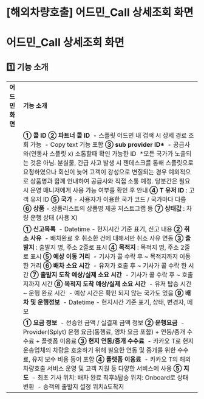 # [해외차량호출] 어드민_Call 상세조회 화면

**어드민\_Call 상세조회 화면**
=====================

**1️⃣ 기능 소개**
-------------

|  |  |
| --- | --- |
| **어드민 화면** | **기능 소개** |
|  | **① 콜 ID**  **② 파트너 콜 ID**  - 스플릿 어드민 내 검색 시 상세 경로 조회 가능  - Copy text 기능 포함  **③ sub provider ID\***  - 공급사와(연동사 스플릿 x) 소통할때 확인 가능한 ID  \*모든 국가가 노출되는 것은 아님. 분실물, 긴급 사고 발생 시 젠데스크를 통해 스플릿으로 요청하였으나 회신이 늦어 고객이 강성으로 변질되는 경우 예외적으로 상품명과 함께 안내하여 공급사와 직접 소통 예정. 당분간은 필요 시 운영 매니저에게 사용 가능 여부를 확인 후 안내  **④ T 유저 ID** : 고객 유저 ID  **⑤ 국가**  - 사용자가 이용한 국가 코드 / 국가마다 다름  **⑥ 상품**  - 상품리스트의 상품명 제공 저스트그랩 등  **⑦ 상태값** : 차량 운행 상태 (사용 X) |
|  | **① 신고목록**  - Datetime - 현지시간 기준 표기, 신고 내용  **② 취소 사유**  - 배차완료 후 취소한 건에 대해서만 취소 사유 연동  **③ 출발지** : 출발지 명, 주소 2줄로 표시  **④ 목적지** : 목적지 명, 주소 2줄로 표시  **⑤ 예상 이동 거리**   - 기사가 콜 수락 후 ~ 목적지까지 이동한 거리  **⑥ 배차 소요 시간**  - 유저가 호출 후 ~ 기사가 콜 수락 한 시간  **⑦ 출발지 도착 예상/실제 소요 시간**  - 기사가 콜 수락 후 ~ 호출지까지 시간  **⑧ 목적지 도착 예상/실제 소요 시간**  - 유저 탑승 시간 ~ 운행 완료 시간  - 예상 시간은 확인 되지 않는 국가도 있음  **⑨ 배차 및 운행정보**  - Datetime - 현지시간 기준 표기, 상태, 변경자, 메모 |
|  | **① 요금 정보**  - 선승인 금액 / 실결제 금액 정보  **② 운행요금**  - Provider(Splyt) 운행 요금(통행료, 영차 요금 포함) + 연동/중개 수수료 + 플랫폼 이용료  **③ 현지 연동/중개 수수료**  - 카카오 T로 현지 운송업체의 차량을 호출하기 위해 필요한 연동 및 중개를 위한 수수료, 유지 보수 비용 등이 포함  **④ 플랫폼 이용료**  - 카카오 T의 해외차량호출 서비스 운영 및 고객 지원 등 다양한 서비스에 사용  **⑤ 지도**  - 최초 기사 위치: 배차 완료 직후à탑승 위치: Onboard로 상태 변환  - 승객의 출발지 설정 위치à도착지 |